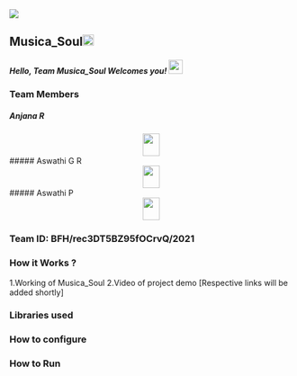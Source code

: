 <img src="https://trello-attachments.s3.amazonaws.com/542e9c6316504d5797afbfb9/542e9c6316504d5797afbfc1/39dee8d993841943b5723510ce663233/Frame_19.png">

## Musica_Soul<img src="https://notion-emojis.s3-us-west-2.amazonaws.com/v0/svg-twitter/1f3b5.svg" width=20px>
##### Hello, Team Musica_Soul Welcomes you! <img src="https://media.tenor.com/images/b352bb5a70f1aa0346c5cf6def25f6f0/tenor.gif" width="25px" >
### Team Members

##### Anjana R
<div align="center"><img src="https://avatars.githubusercontent.com/u/9919?s=280&v=4" width="30" height="40" ></div>
##### Aswathi G R  <div align="center">
<img src="https://upload.wikimedia.org/wikipedia/commons/9/91/Octicons-mark-github.svg" width="30" height="40"  >
      </div>    
##### Aswathi P <div align="center"> <img src="https://upload.wikimedia.org/wikipedia/commons/9/91/Octicons-mark-github.svg" width="30" height="40" ></div>
  
### Team ID: BFH/rec3DT5BZ95fOCrvQ/2021
### How it Works ?
1.Working of Musica_Soul
2.Video of project demo
[Respective links will be added shortly]

### Libraries used

### How to configure
### How to Run
